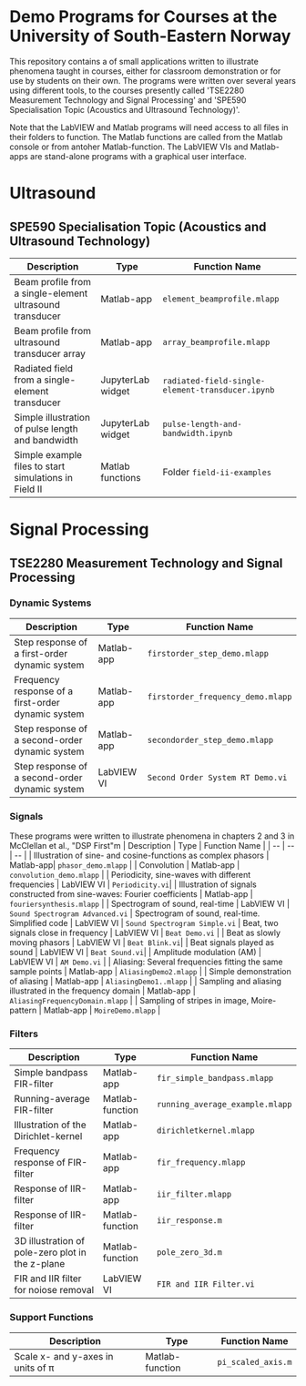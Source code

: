 # Demo Programs for Courses at the University of South-Eastern Norway

This repository contains a  of small applications written to illustrate phenomena taught in courses, either for classroom demonstration or for use by students on their own. 
The programs were written over several years using different tools, to the courses presently called  'TSE2280 Measurement Technology and Signal Processing' and 'SPE590 Specialisation Topic (Acoustics and Ultrasound Technology)'.

Note that the LabVIEW and Matlab programs will need access to all files in their folders to function.
The Matlab functions are called from the Matlab console or from antoher Matlab-function.
The LabVIEW VIs and Matlab-apps are stand-alone programs with a graphical user interface.

#  Ultrasound
## SPE590 Specialisation Topic (Acoustics and Ultrasound Technology)
| Description  | Type | Function Name | 
| -- | -- | -- | 
| Beam profile from a single-element ultrasound transducer    | Matlab-app | `element_beamprofile.mlapp` |
| Beam profile from ultrasound transducer array               | Matlab-app | `array_beamprofile.mlapp`  |
| Radiated field from a single-element transducer             | JupyterLab widget |  `radiated-field-single-element-transducer.ipynb` |
| Simple illustration of pulse length and bandwidth           | JupyterLab widget | `pulse-length-and-bandwidth.ipynb` |
| Simple example files to start simulations in Field II       | Matlab functions  | Folder `field-ii-examples`   |
  
# Signal Processing
## TSE2280 Measurement Technology and Signal Processing

### Dynamic Systems
| Description  | Type | Function Name | 
| -- | -- | -- | 
| Step response of a first-order dynamic system   | Matlab-app | `firstorder_step_demo.mlapp` |
| Frequency response of a first-order dynamic system   | Matlab-app | `firstorder_frequency_demo.mlapp` |
| Step response of a second-order dynamic system  | Matlab-app | `secondorder_step_demo.mlapp` |
| Step response of a second-order dynamic system  | LabVIEW VI | `Second Order System RT Demo.vi` |

### Signals 
These programs were written to illustrate phenomena in chapters 2 and 3 in McClellan et al., "DSP First"m 
| Description  | Type | Function Name | 
| -- | -- | -- | 
| Illustration of sine- and cosine-functions as complex phasors | Matlab-app| `phasor_demo.mlapp` |
| Convolution | Matlab-app |  `convolution_demo.mlapp` |
| Periodicity, sine-waves with different frequencies                    | LabVIEW VI       | `Periodicity.vi`|
| Illustration of signals constructed from sine-waves: Fourier coefficients   | Matlab-app | `fouriersynthesis.mlapp` |
| Spectrogram of sound, real-time                                             | LabVIEW VI | `Sound Spectrogram Advanced.vi`
| Spectrogram of sound, real-time. Simplified code                            | LabVIEW VI | `Sound Spectrogram Simple.vi`
| Beat, two signals close in frequency            | LabVIEW VI       | `Beat Demo.vi` |
| Beat as slowly moving phasors                   | LabVIEW VI       | `Beat Blink.vi`|
| Beat signals played as sound                    | LabVIEW VI       | `Beat Sound.vi`|
| Amplitude modulation (AM)                       | LabVIEW VI       | `AM Demo.vi` |
| Aliasing: Several frequencies fitting the same sample points                | Matlab-app | `AliasingDemo2.mlapp` |
| Simple demonstration of aliasing                                            | Matlab-app | `AliasingDemo1..mlapp` |
| Sampling and aliasing illustrated in the frequency domain                   | Matlab-app | `AliasingFrequencyDomain.mlapp` |
| Sampling of stripes in image, Moire-pattern                                 | Matlab-app | `MoireDemo.mlapp` |


### Filters
| Description  | Type | Function Name | 
| -- | -- | -- | 
| Simple bandpass FIR-filter                     | Matlab-app | `fir_simple_bandpass.mlapp` |
| Running-average FIR-filter                     | Matlab-function | `running_average_example.mlapp` |
| Illustration of the Dirichlet-kernel            | Matlab-app      |  `dirichletkernel.mlapp` |
| Frequency response of FIR-filter               | Matlab-app | `fir_frequency.mlapp` |
| Response of IIR-filter                         | Matlab-app | `iir_filter.mlapp`  |
| Response of IIR-filter                         | Matlab-function | `iir_response.m`  |
| 3D illustration of pole-zero plot in the z-plane| Matlab-function |  `pole_zero_3d.m` |
| FIR and IIR filter for noiose removal           | LabVIEW VI       | `FIR and IIR Filter.vi`|


  
### Support Functions
| Description  | Type | Function Name | 
| -- | -- | -- | 
| Scale x- and y-axes in units of &pi; | Matlab-function | `pi_scaled_axis.m` |

